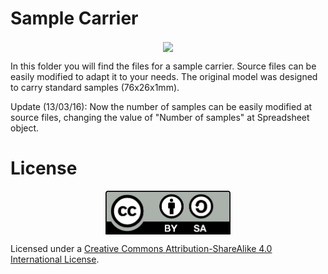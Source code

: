 # Sample Carrier

<p align="center">
<img src="../images/SampleCarrier15Photo.jpg" width="400" align = "center">
</p>

In this folder you will find the files for a sample carrier. 
Source files can be easily modified to adapt it to your needs. The original model was designed to carry standard samples (76x26x1mm).

Update (13/03/16): Now the number of samples can be easily modified at source files, changing the value of "Number of samples" at Spreadsheet object.


# License

<p align="center">
<img src="../doc/images/by-sa.png" width="200" align = "center">
</p>

Licensed under a [Creative Commons Attribution-ShareAlike 4.0 International License](http://creativecommons.org/licenses/by-sa/4.0/).





